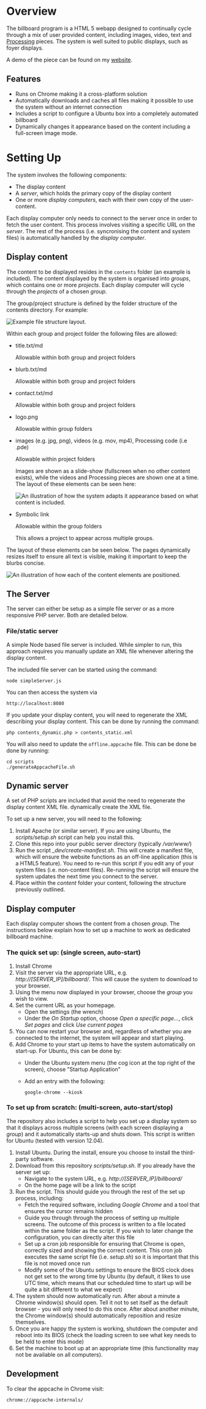 # Overview

The billboard program is a HTML 5 webapp designed to continually cycle through a mix of user provided content, including images, video, text and [Processing](www.processing.org) pieces. The system is well suited to public displays, such as foyer displays.

A demo of the piece can be found on my [website](http://local.torbensko.com/downloads/billboard).

## Features

*	Runs on Chrome making it a cross-platform solution
*	Automatically downloads and caches all files making it possible to use the system without an internet connection
*	Includes a script to configure a Ubuntu box into a completely automated billboard
*	Dynamically changes it appearance based on the content including a full-screen image mode.





# Setting Up

The system involves the following components: 

-	The display content
-	A *server*, which holds the primary copy of the display content
-	One or more *display computers*, each with their own copy of the user-content.

Each display computer only needs to connect to the server once in order to fetch the user content. This process involves visiting a specific URL on the *server*. The rest of the process (i.e. syncronising the content and system files) is automatically handled by the *display computer*.


## Display content

The content to be displayed resides in the `contents` folder (an example is included). The content displayed by the system is organised into *groups*, which contains one or more *projects*. Each display computer will cycle through the *projects* of a chosen *group*.

The group/project structure is defined by the folder structure of the contents directory. For example:

![Example file structure layout.](https://raw.github.com/torbensko/billboard/master/README_img/content_structure.png)

Within each group and project folder the following files are allowed:

- 	title.txt/md
	
	Allowable within both group and project folders
	

-	blurb.txt/md

	Allowable within both group and project folders

-	contact.txt/md

	Allowable within both group and project folders

-	logo.png
	
	Allowable within group folders

-	images (e.g. jpg, png), videos (e.g. mov, mp4), Processing code (i.e .pde)
	
	Allowable within project folders

	Images are shown as a slide-show (fullscreen when no other content exists), while the videos and Processing pieces are shown one at a time. The layout of these elements can be seen here:

	![An illustration of how the system adapts it appearance based on what content is included.](https://raw.github.com/torbensko/billboard/master/README_img/layout_examples.png)

- 	Symbolic link
	
	Allowable within the group folders

	This allows a project to appear across multiple groups.


The layout of these elements can be seen below. The pages dynamically resizes itself to ensure all text is visible, making it important to keep the blurbs concise.

![An illustration of how each of the content elements are positioned.](https://raw.github.com/torbensko/billboard/master/README_img/layout_elements.png)



## The Server

The server can either be setup as a simple file server or as a more responsive PHP server. Both are detailed below.

### File/static server

A simple Node based file server is included. While simpler to run, this approach requires you manually update an XML file whenever altering the display content. 

The included file server can be started using the command:

	node simpleServer.js

You can then access the system via

	http://localhost:8080

If you update your display content, you will need to regenerate the XML describing your display content. This can be done by running the command:

	php contents_dynamic.php > contents_static.xml

You will also need to update the `offline.appcache` file. This can be done be done by running:

	cd scripts 
	./generateAppcacheFile.sh


## Dynamic server

A set of PHP scripts are included that avoid the need to regenerate the display content XML file. dynamically create the XML file. 

To set up a new server, you will need to the following:

1. 	Install Apache (or similar server). If you are using Ubuntu, the *scripts/setup.sh* script can help you install this.
2.	Clone this repo into your public server directory (typically */var/www/*)
3.	Run the script *_dev/create-manifest.sh*. This will create a manifest file, which will ensure the website functions as an off-line application (this is a HTML5 feature). You need to re-run this script if you edit any of your system files (i.e. non-content files). Re-running the script will ensure the system updates the next time you connect to the server.
4.	Place within the *content* folder your content, following the structure previously outlined.


## Display computer

Each display computer shows the content from a chosen *group*. The instructions below explain how to set up a machine to work as dedicated billboard machine.


### The quick set up: (single screen, auto-start)

1.	Install Chrome
2.	Visit the server via the appropriate URL, e.g. *http://[SERVER_IP]/billboard/*. This will cause the system to download to your browser.
3.	Using the menu now displayed in your browser, choose the *group* you wish to view.
4.	Set the current URL as your homepage.
	*	Open the settings (the wrench)
	*	Under the *On Startup* option, choose *Open a specific page...*, click *Set pages* and click *Use current pages*
5.	You can now restart your browser and, regardless of whether you are connected to the internet, the system will appear and start playing.
6.	Add Chrome to your start up items to have the system automatically on start-up. For Ubuntu, this can be done by:
	*	Under the Ubuntu system menu (the cog icon at the top right of the screen), choose "Startup Application"
	*	Add an entry with the following:
	
			google-chrome --kiosk


### To set up from scratch: (multi-screen, auto-start/stop)

The repository also includes a script to help you set up a display system so that it displays across multiple screens (with each screen displaying a *group*) and it automatically starts-up and shuts down. This script is written for Ubuntu (tested with version 12.04). 

1.	Install Ubuntu. During the install, ensure you choose to install the third-party software.
2.	Download from this repository *scripts/setup.sh*. If you already have the server set up:
	*	Navigate to the system URL, e.g. *http://[SERVER_IP]/billboard/*
	*	On the home page will be a link to the script
3.	Run the script. This should guide you through the rest of the set up process, including:
	*	Fetch the required software, including *Google Chrome* and a tool that ensures the cursor remains hidden
	*	Guide you through through the process of setting up multiple screens. The outcome of this process is written to a file located within the same folder as the script. If you wish to later change the configuration, you can directly alter this file
	*	Set up a cron job responsible for ensuring that Chrome is open, correctly sized and showing the correct content. This cron job executes the same script file (i.e. *setup.sh*) so it is important that this file is not moved once run 
	*	Modify some of the Ubuntu settings to ensure the BIOS clock does not get set to the wrong time by Ubuntu (by default, it likes to use UTC time, which means that our scheduled time to start up will be quite a bit different to what we expect)
4.	The system should now automatically run. After about a minute a Chrome window(s) should open. Tell it not to set itself as the default browser - you will only need to do this once. After about another minute, the Chrome window(s) should automatically reposition and resize themselves.
5.	Once you are happy the system is working, shutdown the computer and reboot into its BIOS (check the loading screen to see what key needs to be held to enter this mode)
6.	Set the machine to boot up at an appropriate time (this functionality may not be available on all computers).


## Development

To clear the appcache in Chrome visit:
	
	chrome://appcache-internals/

